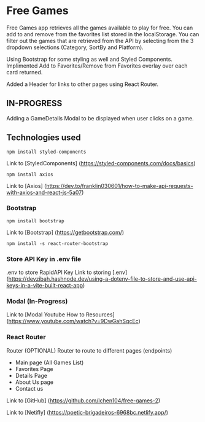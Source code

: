 # Free Games 

Free Games app retrieves all the games available to play for free.
You can add to and remove from the favorites list stored in the localStorage.
You can filter out the games that are retrieved from the API by selecting from the 3 dropdown selections (Category, SortBy and Platform).

Using Bootstrap for some styling as well and Styled Components. Implimented Add to Favorites/Remove from Favorites overlay over each card returned. 

Added a Header for links to other pages using React Router.

## IN-PROGRESS
Adding a GameDetails Modal to be displayed when user clicks on a game.


## Technologies used

```
npm install styled-components
```
Link to [StyledComponents] (https://styled-components.com/docs/basics)

```
npm install axios
```
Link to [Axios] (https://dev.to/franklin030601/how-to-make-api-requests-with-axios-and-react-js-5a07)


### Bootstrap
```
npm install bootstrap
```
Link to [Bootstrap] (https://getbootstrap.com/)


```
npm install -s react-router-bootstrap
```


### Store API Key in .env file
.env to store RapidAPI Key
Link to storing [.env] (https://devzibah.hashnode.dev/using-a-dotenv-file-to-store-and-use-api-keys-in-a-vite-built-react-app)


### Modal (In-Progress)
Link to [Modal Youtube How to Resources] (https://www.youtube.com/watch?v=9DwGahSqcEc)


### React Router
Router (OPTIONAL)
Router to route to different pages (endpoints)
- Main page (All Games List)
- Favorites Page
- Details Page
- About Us page
- Contact us  



Link to [GitHub] (https://github.com/lchen104/free-games-2)

Link to [Netifly] (https://poetic-brigadeiros-6968bc.netlify.app/)
